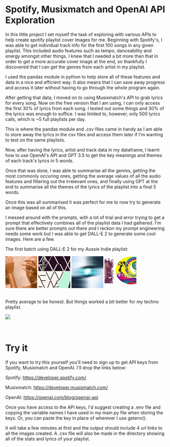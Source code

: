 # Spotify, Musixmatch and OpenAI API Exploration

In this little project I set myself the task of exploring with various APIs to help create spotify playlist cover images for me.
Beginning with Spotify's, I was able to get individual track info for the first 100 songs in any given playlist. This included audio features such as tempo, danceability and energy amongst other things.
I knew that I needed a bit more than that in order to get a more accurate cover image at the end, so thankfully I discovered that I can get the genres from each artist in my playlist.

I used the pandas module in python to help store all of these features and data in a nice and efficient way. It also means that I can save away progress and access it later without having to go through the whole program again.

After getting that data, I moved on to using Musixmatch's API to grab lyrics for every song. Now on the free version that I am using, I can only access the first 30% of lyrics from each song.
I tested out some things and 30% of the lyrics was enough to suffice. I was limited to, however, only 500 lyrics calls, which is ~5 full playlists per day.

This is where the pandas module and .csv files came in handy as I am able to store away the lyrics in the csv files and access them later if I'm wanting to test on the same playlists.

Now, after having the lyrics, artist and track data in my dataframe, I learnt how to use OpenAI's API and GPT 3.5 to get the key meanings and themes of each track's lyrics in 5 words.

Once that was done, I was able to summarise all the genres, getting the most commonly occuring ones, getting the average values of all the audio features and filtering out the irrelevant ones, and finally using GPT at the end to summarise all the themes of the lyrics of the playlist into a final 5 words.

Once this was all summarised it was perfect for me to now try to generate an image based on all of this. 

I messed around with the prompts, with a lot of trial and error trying to get a prompt that effectively combines all of the playlist data I had gathered. I'm sure there are better prompts out there and I reckon my prompt engineering needs some work but I was able to get DALL-E 2 to generate some cool images. Here are a few.

The first batch using DALL-E 2 for my Aussie Indie playlist:
<br>
<p float="left">
  <img src="provincial/img-DuvQzbcyGhJrIZzu4OelWt1E.png" width=100 />
  <img src="provincial/img-FwKy9rDvwLAcnr4mqjw6UHsL.png" width=100 />
  <img src="provincial/img-VefjVTtADjuWEpPQxNXzvxo6.png" width=100 />
  <img src="provincial/img-YoT3H1DR4s2Cd2HIMBNAg2Gk.png" width=100 />
</p>
<br>
Pretty average to be honest. But things worked a bit better for my techno playlist.
<br>
<p float="left">
  <img src="techno/1 2.png" width=100 />
  <img src="" width=100 />
  <img src="" width=100 />
  <img src="" width=100 />
</p>
<br>

# Try it

If you want to try this yourself you'll need to sign up to get API keys from Spotify, Musixmatch and OpenAI.
I'll drop the links below:

Spotify: https://developer.spotify.com/

Musixmatch: https://developer.musixmatch.com/

OpenAI: https://openai.com/blog/openai-api

Once you have access to the API keys, I'd suggest creating a .env file and copying the variable names I have used in my main.py file when storing the keys.
Or, you can paste the key in place of wherever I use getenv().

It will take a few minutes at first and the output should include 4 url links to all the images created. A .csv file will also be made in the directory showing all of the stats and lyrics of your playlist.
